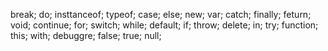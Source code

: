 break;  do;     insttanceof;    typeof; case;
else;   new;    var;    catch;  finally;
feturn;     void;   continue;   for;    switch;
while;  default;    if;     throw;  delete;
in;     try;    function;   this;   with;
debuggre;   false;  true;   null;
